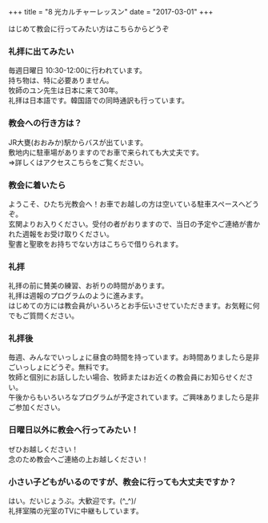 ﻿+++
title = "8 光カルチャーレッスン"
date = "2017-03-01"
+++

はじめて教会に行ってみたい方はこちらからどうぞ

### 礼拝に出てみたい

毎週日曜日 10:30-12:00に行われています。  
持ち物は、特に必要ありません。  
牧師のユン先生は日本に来て30年。  
礼拝は日本語です。韓国語での同時通訳も行っています。  

### 教会への行き方は？

JR大甕(おおみか)駅からバスが出ています。  
敷地内に駐車場がありますのでお車で来られても大丈夫です。  
⇒詳しくはアクセスこちらをご覧ください。  

### 教会に着いたら

ようこそ、ひたち光教会へ！お車でお越しの方は空いている駐車スペースへどうぞ。  
玄関よりお入りください。受付の者がおりますので、当日の予定やご連絡が書かれた週報をお受け取りください。  
聖書と聖歌をお持ちでない方はこちらで借りられます。

### 礼拝

礼拝の前に賛美の練習、お祈りの時間があります。  
礼拝は週報のプログラムのように進みます。  
はじめての方には教会員がいろいろとお手伝いさせていただきます。お気軽に何でもご質問ください。  

### 礼拝後

毎週、みんなでいっしょに昼食の時間を持っています。お時間ありましたら是非ごいっしょにどうぞ。無料です。  
牧師と個別にお話ししたい場合、牧師またはお近くの教会員にお知らせください。  
午後からもいろいろなプログラムが予定されています。ご興味ありましたら是非ご参加ください。  

### 日曜日以外に教会へ行ってみたい！

ぜひお越しください！  
念のため教会へご連絡の上お越しください！

### 小さい子どもがいるのですが、教会に行っても大丈夫ですか？

はい。だいじょうぶ。大歓迎です。(^_^)/  
礼拝室隣の光室のTVに中継もしています。
